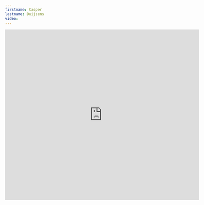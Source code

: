 ```yaml
--- 
firstname: Casper
lastname: Duijsens
video: 
--- 
```


<iframe src="https://player.vimeo.com/video/560840974" width="640" height="564" frameborder="0" allow="autoplay; fullscreen" allowfullscreen></iframe>